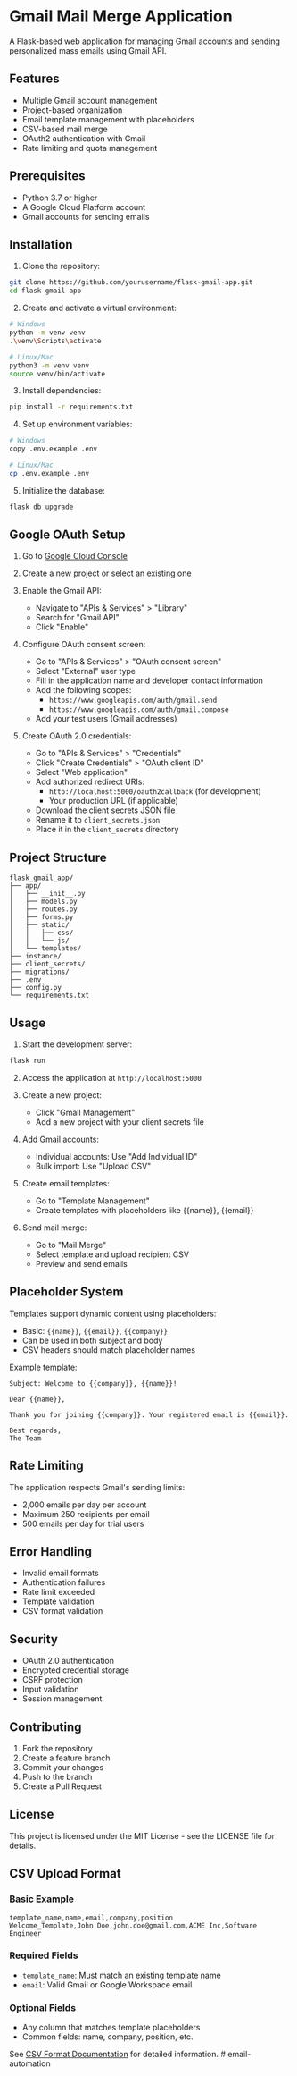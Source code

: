 # Gmail Mail Merge Application

A Flask-based web application for managing Gmail accounts and sending personalized mass emails using Gmail API.

## Features

- Multiple Gmail account management
- Project-based organization
- Email template management with placeholders
- CSV-based mail merge
- OAuth2 authentication with Gmail
- Rate limiting and quota management

## Prerequisites

- Python 3.7 or higher
- A Google Cloud Platform account
- Gmail accounts for sending emails

## Installation

1. Clone the repository:
```bash
git clone https://github.com/yourusername/flask-gmail-app.git
cd flask-gmail-app
```

2. Create and activate a virtual environment:
```bash
# Windows
python -m venv venv
.\venv\Scripts\activate

# Linux/Mac
python3 -m venv venv
source venv/bin/activate
```

3. Install dependencies:
```bash
pip install -r requirements.txt
```

4. Set up environment variables:
```bash
# Windows
copy .env.example .env

# Linux/Mac
cp .env.example .env
```

5. Initialize the database:
```bash
flask db upgrade
```

## Google OAuth Setup

1. Go to [Google Cloud Console](https://console.cloud.google.com/)
2. Create a new project or select an existing one
3. Enable the Gmail API:
   - Navigate to "APIs & Services" > "Library"
   - Search for "Gmail API"
   - Click "Enable"

4. Configure OAuth consent screen:
   - Go to "APIs & Services" > "OAuth consent screen"
   - Select "External" user type
   - Fill in the application name and developer contact information
   - Add the following scopes:
     - `https://www.googleapis.com/auth/gmail.send`
     - `https://www.googleapis.com/auth/gmail.compose`
   - Add your test users (Gmail addresses)

5. Create OAuth 2.0 credentials:
   - Go to "APIs & Services" > "Credentials"
   - Click "Create Credentials" > "OAuth client ID"
   - Select "Web application"
   - Add authorized redirect URIs:
     - `http://localhost:5000/oauth2callback` (for development)
     - Your production URL (if applicable)
   - Download the client secrets JSON file
   - Rename it to `client_secrets.json`
   - Place it in the `client_secrets` directory

## Project Structure

```
flask_gmail_app/
├── app/
│   ├── __init__.py
│   ├── models.py
│   ├── routes.py
│   ├── forms.py
│   ├── static/
│   │   ├── css/
│   │   └── js/
│   └── templates/
├── instance/
├── client_secrets/
├── migrations/
├── .env
├── config.py
└── requirements.txt
```

## Usage

1. Start the development server:
```bash
flask run
```

2. Access the application at `http://localhost:5000`

3. Create a new project:
   - Click "Gmail Management"
   - Add a new project with your client secrets file

4. Add Gmail accounts:
   - Individual accounts: Use "Add Individual ID"
   - Bulk import: Use "Upload CSV"

5. Create email templates:
   - Go to "Template Management"
   - Create templates with placeholders like {{name}}, {{email}}

6. Send mail merge:
   - Go to "Mail Merge"
   - Select template and upload recipient CSV
   - Preview and send emails

## Placeholder System

Templates support dynamic content using placeholders:
- Basic: `{{name}}`, `{{email}}`, `{{company}}`
- Can be used in both subject and body
- CSV headers should match placeholder names

Example template:
```
Subject: Welcome to {{company}}, {{name}}!

Dear {{name}},

Thank you for joining {{company}}. Your registered email is {{email}}.

Best regards,
The Team
```

## Rate Limiting

The application respects Gmail's sending limits:
- 2,000 emails per day per account
- Maximum 250 recipients per email
- 500 emails per day for trial users

## Error Handling

- Invalid email formats
- Authentication failures
- Rate limit exceeded
- Template validation
- CSV format validation

## Security

- OAuth 2.0 authentication
- Encrypted credential storage
- CSRF protection
- Input validation
- Session management

## Contributing

1. Fork the repository
2. Create a feature branch
3. Commit your changes
4. Push to the branch
5. Create a Pull Request

## License

This project is licensed under the MIT License - see the LICENSE file for details. 

## CSV Upload Format

### Basic Example
```csv
template_name,name,email,company,position
Welcome_Template,John Doe,john.doe@gmail.com,ACME Inc,Software Engineer
```

### Required Fields
- `template_name`: Must match an existing template name
- `email`: Valid Gmail or Google Workspace email

### Optional Fields
- Any column that matches template placeholders
- Common fields: name, company, position, etc.

See [CSV Format Documentation](docs/csv_format.md) for detailed information. #   e m a i l - a u t o m a t i o n  
 